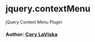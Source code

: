 # jquery.contextMenu

jQuery Context Menu Plugin

### Author: [Cory LaViska](http://abeautifulsite.net/)
